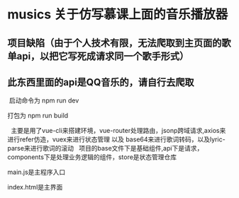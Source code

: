 # musics  关于仿写慕课上面的音乐播放器
## 项目缺陷（由于个人技术有限，无法爬取到主页面的歌单api，以把它写死成请求同一个歌手形式）
## 此东西里面的api是QQ音乐的，请自行去爬取

 启动命令为 npm run dev
 
  打包为 npm run build

 
主要是用了vue-cli来搭建环境，vue-router处理路由，jsonp跨域请求,axios来进行refer仿造，vuex来进行状态管理
以及 base64来进行歌词转码，以及lyric-parse来进行歌词的滚动
 
项目的base文件下是基础组件,api下是请求，components下是处理业务逻辑的组件，store是状态管理仓库

main.js是主程序入口

index.html是主界面
 

  
